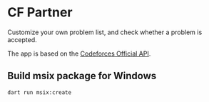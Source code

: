 # CF Partner

Customize your own problem list, and check whether a problem is accepted.

The app is based on the [Codeforces Official API](https://codeforces.com/apiHelp).

## Build msix package for Windows

```shell
dart run msix:create
```